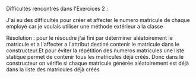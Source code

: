 Difficultés rencontrés dans l'Exercices 2 :

J'ai eu des difficultés pour créer et affecter le numero matricule de chaque employé car je voulais utiliser une méthode extérieur a la classe

Résolution :
    pour le résoudre j'ai fini par déterminer aléatoirement le matricule et a l'affecter a l'attribut destiné contenir le matricule dans le constructeur.Et pour éviter la répétition des numeros matricules une liste statique permet de contenir tous les matricules déjà créés. Donc dans le constructeur on vérifie si chaque matricule générée aléatoirement est déjà dans la liste des matricules déjà créés




